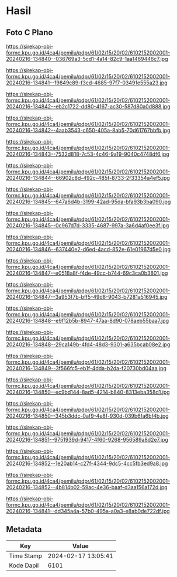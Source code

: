 # Hasil

## Foto C Plano

https://sirekap-obj-formc.kpu.go.id/4ca4/pemilu/pdpr/61/02/15/20/02/6102152002001-20240216-134840--036769a3-5cd1-4a14-82c9-1aa1469446c7.jpg

https://sirekap-obj-formc.kpu.go.id/4ca4/pemilu/pdpr/61/02/15/20/02/6102152002001-20240216-134841--f9849c89-f3cd-4685-97f7-03491e555a23.jpg

https://sirekap-obj-formc.kpu.go.id/4ca4/pemilu/pdpr/61/02/15/20/02/6102152002001-20240216-134842--eb2c1722-dd80-4167-ac30-587d80a0d888.jpg

https://sirekap-obj-formc.kpu.go.id/4ca4/pemilu/pdpr/61/02/15/20/02/6102152002001-20240216-134842--4aab3543-c650-405a-8ab5-70d61767bbfb.jpg

https://sirekap-obj-formc.kpu.go.id/4ca4/pemilu/pdpr/61/02/15/20/02/6102152002001-20240216-134843--7532d818-7c53-4c46-9a19-9040c4748df6.jpg

https://sirekap-obj-formc.kpu.go.id/4ca4/pemilu/pdpr/61/02/15/20/02/6102152002001-20240216-134844--66902c8d-492c-485f-8733-2f33354a4ef5.jpg

https://sirekap-obj-formc.kpu.go.id/4ca4/pemilu/pdpr/61/02/15/20/02/6102152002001-20240216-134845--647a6d4b-3199-42ad-95da-bfa93b3ba090.jpg

https://sirekap-obj-formc.kpu.go.id/4ca4/pemilu/pdpr/61/02/15/20/02/6102152002001-20240216-134845--0c967d7d-3335-4687-997a-3a6d4af0ee3f.jpg

https://sirekap-obj-formc.kpu.go.id/4ca4/pemilu/pdpr/61/02/15/20/02/6102152002001-20240216-134846--637440e2-d6ed-4acd-852e-61e01967d5e0.jpg

https://sirekap-obj-formc.kpu.go.id/4ca4/pemilu/pdpr/61/02/15/20/02/6102152002001-20240216-134847--e0518a8f-f4de-49cc-b744-69c3ca0b3801.jpg

https://sirekap-obj-formc.kpu.go.id/4ca4/pemilu/pdpr/61/02/15/20/02/6102152002001-20240216-134847--3a953f7b-bff5-49d8-9043-b7281a516945.jpg

https://sirekap-obj-formc.kpu.go.id/4ca4/pemilu/pdpr/61/02/15/20/02/6102152002001-20240216-134848--e9f12b5b-8947-47aa-8d90-078aeb55baa7.jpg

https://sirekap-obj-formc.kpu.go.id/4ca4/pemilu/pdpr/61/02/15/20/02/6102152002001-20240216-134848--29ca149b-4fd4-48d3-9301-a635bcab08e2.jpg

https://sirekap-obj-formc.kpu.go.id/4ca4/pemilu/pdpr/61/02/15/20/02/6102152002001-20240216-134849--3f566fc5-eb1f-4dda-b2da-f20730bd04aa.jpg

https://sirekap-obj-formc.kpu.go.id/4ca4/pemilu/pdpr/61/02/15/20/02/6102152002001-20240216-134850--ec9bd144-8ad5-4214-b840-8313eba358d1.jpg

https://sirekap-obj-formc.kpu.go.id/4ca4/pemilu/pdpr/61/02/15/20/02/6102152002001-20240216-134850--345b3ddc-0af9-4e8f-930d-039b6fa6bf4b.jpg

https://sirekap-obj-formc.kpu.go.id/4ca4/pemilu/pdpr/61/02/15/20/02/6102152002001-20240216-134851--9751939d-9417-4f60-9268-956589a8d2e7.jpg

https://sirekap-obj-formc.kpu.go.id/4ca4/pemilu/pdpr/61/02/15/20/02/6102152002001-20240216-134852--1e20ab14-c27f-4344-9dc5-4cc5fb3ed9a8.jpg

https://sirekap-obj-formc.kpu.go.id/4ca4/pemilu/pdpr/61/02/15/20/02/6102152002001-20240216-134852--4b814b02-59ac-4e36-baaf-d3aa156a172d.jpg

https://sirekap-obj-formc.kpu.go.id/4ca4/pemilu/pdpr/61/02/15/20/02/6102152002001-20240216-134841--dd345a4a-57b0-495a-a0a3-e8ab0de722df.jpg


## Metadata

| Key        | Value               |
| ---------- | ------------------- |
| Time Stamp | 2024-02-17 13:05:41 |
| Kode Dapil | 6101                |




